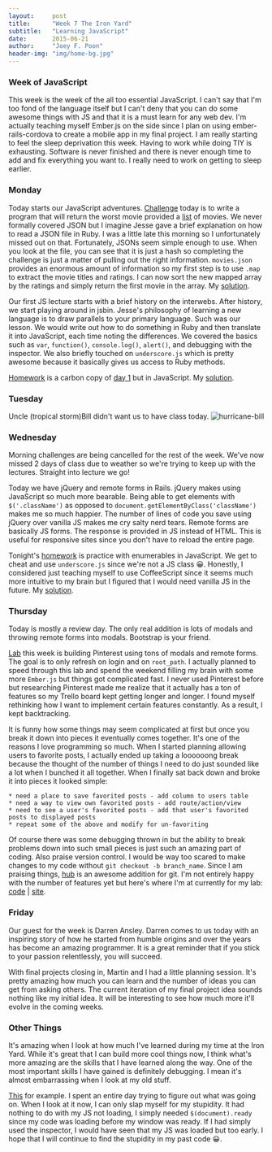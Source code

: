 ```yaml
---
layout:     post
title:      "Week 7 The Iron Yard"
subtitle:   "Learning JavaScript"
date:       2015-06-21
author:     "Joey F. Poon"
header-img: "img/home-bg.jpg"
---
```

### Week of JavaScript
This week is the week of the all too essential JavaScript. I can't say that I'm too fond of the language itself but I can't deny that you can do some awesome things with JS and that it is a must learn for any web dev. I'm actually teaching myself Ember.js on the side since I plan on using ember-rails-cordova to create a mobile app in my final project. I am really starting to feel the sleep deprivation this week. Having to work while doing TIY is exhausting. Software is never finished and there is never enough time to add and fix everything you want to. I really need to work on getting to sleep earlier.

### Monday
Today starts our JavaScript adventures. <a href="https://github.com/tiy-hou-q2-2015-rails/day-31" target="\_blank">Challenge</a> today is to write a program that will return the worst movie provided a <a href="https://github.com/tiy-hou-q2-2015-rails/day-31/blob/master/movies.json" target="\_blank">list</a> of movies. We never formally covered JSON but I imagine Jesse gave a brief explanation on how to read a JSON file in Ruby. I was a little late this morning so I unfortunately missed out on that. Fortunately, JSONs seem simple enough to use. When you look at the file, you can see that it is just a hash so completing the challenge is just a matter of pulling out the right information. <code>movies.json</code> provides an enormous amount of information so my first step is to use <code>.map</code> to extract the movie titles and ratings. I can now sort the new mapped array by the ratings and simply return the first movie in the array. My <a href="https://github.com/joeypoon/iron_yard/blob/master/day-31/challenge.rb" target="\_blank">solution</a>.

Our first JS lecture starts with a brief history on the interwebs. After history, we start playing around in jsbin. Jesse's philosophy of learning a new language is to draw parallels to your primary language. Such was our lesson. We would write out how to do something in Ruby and then translate it into JavaScript, each time noting the differences. We covered the basics such as <code>var</code>, <code>function()</code>, <code>console.log()</code>, <code>alert()</code>, and debugging with the inspector. We also briefly touched on <code>underscore.js</code> which is pretty awesome because it basically gives us access to Ruby methods.

<a href="https://github.com/tiy-hou-q2-2015-rails/day-31" target="\_blank">Homework</a> is a carbon copy of <a href="{{ site.baseurl }}/week-1-the-iron-yard.html" target="\_blank">day 1</a> but in JavaScript. My <a href="http://jsbin.com/zifiyemasu/edit?js,console" target="\_blank">solution</a>.

### Tuesday
Uncle (tropical storm)Bill didn't want us to have class today.
<img src="{{ site.baseurl }}/img/hurricane-bill.jpg" alt="hurricane-bill">

### Wednesday
Morning challenges are being cancelled for the rest of the week. We've now missed 2 days of class due to weather so we're trying to keep up with the lectures. Straight into lecture we go!

Today we have jQuery and remote forms in Rails. jQuery makes using JavaScript so much more bearable. Being able to get elements with <code>$('.className')</code> as opposed to <code>document.getElementByClass('className')</code> makes me so much happier. The number of lines of code you save using jQuery over vanilla JS makes me cry salty nerd tears. Remote forms are basically JS forms. The response is provided in JS instead of HTML. This is useful for responsive sites since you don't have to reload the entire page.

Tonight's <a href="https://github.com/tiy-hou-q2-2015-rails/day-33" target="\_blank">homework</a> is practice with enumerables in JavaScript. We get to cheat and use <code>underscore.js</code> since we're not a JS class 😀. Honestly, I considered just teaching myself to use CoffeeScript since it seems much more intuitive to my brain but I figured that I would need vanilla JS in the future. My <a href="http://jsbin.com/hepekiteva/edit?js,console" target="\_blank">solution</a>.

### Thursday
Today is mostly a review day. The only real addition is lots of modals and throwing remote forms into modals. Bootstrap is your friend.

<a href="https://github.com/tiy-hou-q2-2015-rails/week-7-lab" target="\_blank">Lab</a> this week is building Pinterest using tons of modals and remote forms. The goal is to only refresh on login and on <code>root_path</code>. I actually planned to speed through this lab and spend the weekend filling my brain with some more <code>Ember.js</code> but things got complicated fast. I never used Pinterest before but researching Pinterest made me realize that it actually has a ton of features so my Trello board kept getting longer and longer. I found myself rethinking how I want to implement certain features constantly. As a result, I kept backtracking.

It is funny how some things may seem complicated at first but once you break it down into pieces it eventually comes together. It's one of the reasons I love programming so much. When I started planning allowing users to favorite posts, I actually ended up taking a loooooong break because the thought of the number of things I need to do just sounded like a lot when I bunched it all together. When I finally sat back down and broke it into pieces it looked simple:

    * need a place to save favorited posts - add column to users table
    * need a way to view own favorited posts - add route/action/view
    * need to see a user's favorited posts - add that user's favorited posts to displayed posts
    * repeat some of the above and modify for un-favoriting

Of course there was some debugging thrown in but the ability to break problems down into such small pieces is just such an amazing part of coding. Also praise version control. I would be way too scared to make changes to my code without <code>git checkout -b branch_name</code>. Since I am praising things, <a href="https://github.com/github/hub" target="\_blank">hub</a> is an awesome addition for git. I'm not entirely happy with the number of features yet but here's where I'm at currently for my lab: <a href="https://github.com/joeypoon/staple" target="\_blank">code</a> \| <a href="https://joey-staple.herokuapp.com/" target="\_blank">site</a>.

### Friday
Our guest for the week is Darren Ansley. Darren comes to us today with an inspiring story of how he started from humble origins and over the years has become an amazing programmer. It is a great reminder that if you stick to your passion relentlessly, you will succeed.

With final projects closing in, Martin and I had a little planning session. It's pretty amazing how much you can learn and the number of ideas you can get from asking others. The current iteration of my final project idea sounds nothing like my initial idea. It will be interesting to see how much more it'll evolve in the coming weeks.

### Other Things
It's amazing when I look at how much I've learned during my time at the Iron Yard. While it's great that I can build more cool things now, I think what's more amazing are the skills that I have learned along the way. One of the most important skills I have gained is definitely debugging. I mean it's almost embarrassing when I look at my old stuff.

<a href="{{ site.baseurl }}/learning-rails.html" target="\_blank">This</a> for example. I spent an entire day trying to figure out what was going on. When I look at it now, I can only slap myself for my stupidity. It had nothing to do with my JS not loading, I simply needed <code>$(document).ready</code> since my code was loading before my window was ready. If I had simply used the inspector, I would have seen that my JS was loaded but too early. I hope that I will continue to find the stupidity in my past code 😀.
